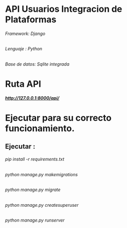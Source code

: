 # API Usuarios Integracion de Plataformas
###### Framework: Django
###### Lenguaje : Python
###### Base de datos: Sqlite integrada

# Ruta API

##### http://127.0.0.1:8000/api/


# Ejecutar para su correcto funcionamiento.

## Ejecutar : 

###### pip install -r requirements.txt
###### python manage.py makemigrations
###### python manage.py migrate
###### python manage.py createsuperuser
###### python manage.py runserver
